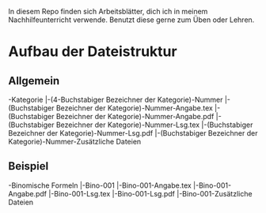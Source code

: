In diesem Repo finden sich Arbeitsblätter, dich ich in meinem Nachhilfeunterricht verwende. 
Benutzt diese gerne zum Üben oder Lehren.



# Aufbau der Dateistruktur

## Allgemein
-Kategorie
 |-(4-Buchstabiger Bezeichner der Kategorie)-Nummer
 	|-(Buchstabiger Bezeichner der Kategorie)-Nummer-Angabe.tex
 	|-(Buchstabiger Bezeichner der Kategorie)-Nummer-Angabe.pdf
 	|-(Buchstabiger Bezeichner der Kategorie)-Nummer-Lsg.tex
 	|-(Buchstabiger Bezeichner der Kategorie)-Nummer-Lsg.pdf
 	|-(Buchstabiger Bezeichner der Kategorie)-Nummer-Zusätzliche Dateien

## Beispiel 
-Binomische Formeln
 |-Bino-001
 	|-Bino-001-Angabe.tex
 	|-Bino-001-Angabe.pdf
 	|-Bino-001-Lsg.tex
 	|-Bino-001-Lsg.pdf
 	|-Bino-001-Zusätzliche Dateien


